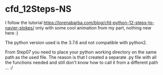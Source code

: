 # cfd_12Steps-NS
I follow the tutorial https://lorenabarba.com/blog/cfd-python-12-steps-to-navier-stokes/ only with some cool animation from my part, nothing new here :)

The python version used is the 3.7.6 and not compatible with python2.

From Step07 you need to place your python working directory on the same path as the used file. The reason is that I created a separate .py file with all the functions needed and still don't know how to call it from a different path ... :/
